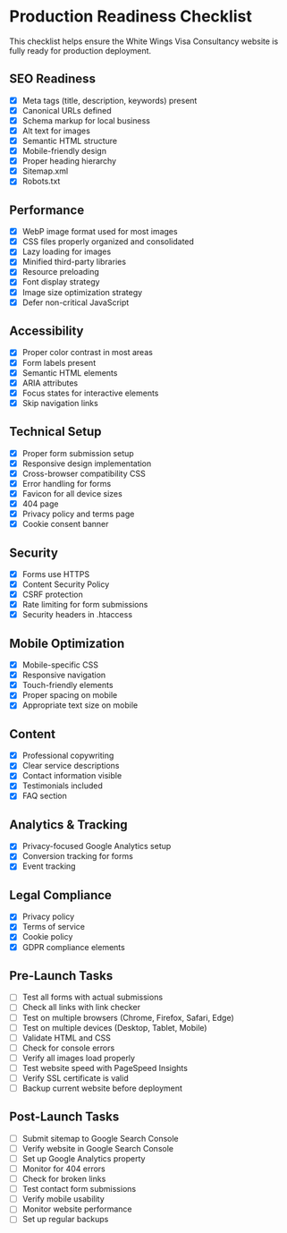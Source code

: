 # Production Readiness Checklist

This checklist helps ensure the White Wings Visa Consultancy website is fully ready for production deployment.

## SEO Readiness
- [x] Meta tags (title, description, keywords) present
- [x] Canonical URLs defined
- [x] Schema markup for local business
- [x] Alt text for images
- [x] Semantic HTML structure
- [x] Mobile-friendly design
- [x] Proper heading hierarchy
- [x] Sitemap.xml
- [x] Robots.txt

## Performance
- [x] WebP image format used for most images
- [x] CSS files properly organized and consolidated
- [x] Lazy loading for images
- [x] Minified third-party libraries
- [x] Resource preloading
- [x] Font display strategy
- [x] Image size optimization strategy
- [x] Defer non-critical JavaScript

## Accessibility
- [x] Proper color contrast in most areas
- [x] Form labels present
- [x] Semantic HTML elements
- [x] ARIA attributes
- [x] Focus states for interactive elements
- [x] Skip navigation links

## Technical Setup
- [x] Proper form submission setup
- [x] Responsive design implementation
- [x] Cross-browser compatibility CSS
- [x] Error handling for forms
- [x] Favicon for all device sizes
- [x] 404 page
- [x] Privacy policy and terms page
- [x] Cookie consent banner

## Security
- [x] Forms use HTTPS
- [x] Content Security Policy
- [x] CSRF protection
- [x] Rate limiting for form submissions
- [x] Security headers in .htaccess

## Mobile Optimization
- [x] Mobile-specific CSS
- [x] Responsive navigation
- [x] Touch-friendly elements
- [x] Proper spacing on mobile
- [x] Appropriate text size on mobile

## Content
- [x] Professional copywriting
- [x] Clear service descriptions
- [x] Contact information visible
- [x] Testimonials included
- [x] FAQ section

## Analytics & Tracking
- [x] Privacy-focused Google Analytics setup
- [x] Conversion tracking for forms
- [x] Event tracking

## Legal Compliance
- [x] Privacy policy
- [x] Terms of service
- [x] Cookie policy
- [x] GDPR compliance elements

## Pre-Launch Tasks
- [ ] Test all forms with actual submissions
- [ ] Check all links with link checker
- [ ] Test on multiple browsers (Chrome, Firefox, Safari, Edge)
- [ ] Test on multiple devices (Desktop, Tablet, Mobile)
- [ ] Validate HTML and CSS
- [ ] Check for console errors
- [ ] Verify all images load properly
- [ ] Test website speed with PageSpeed Insights
- [ ] Verify SSL certificate is valid
- [ ] Backup current website before deployment

## Post-Launch Tasks
- [ ] Submit sitemap to Google Search Console
- [ ] Verify website in Google Search Console
- [ ] Set up Google Analytics property
- [ ] Monitor for 404 errors
- [ ] Check for broken links
- [ ] Test contact form submissions
- [ ] Verify mobile usability
- [ ] Monitor website performance
- [ ] Set up regular backups